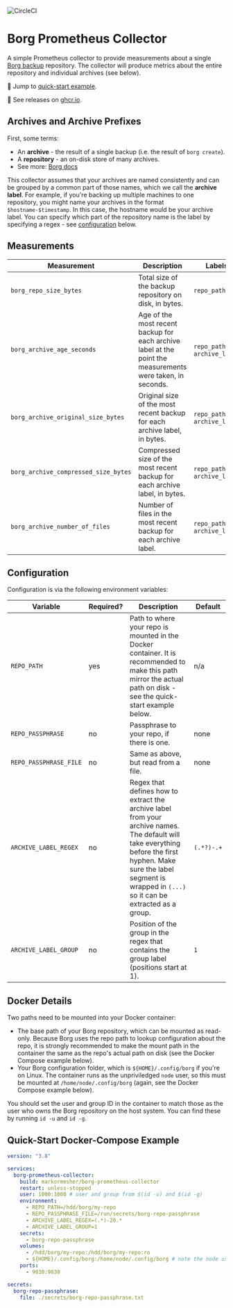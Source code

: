 ![CircleCI](https://img.shields.io/circleci/build/github/markormesher/borg-prometheus-collector)

# Borg Prometheus Collector

A simple Prometheus collector to provide measurements about a single [Borg backup](https://borgbackup.readthedocs.io/en/stable) repository. The collector will produce metrics about the entire repository and individual archives (see below).

:rocket: Jump to [quick-start example](#quick-start-docker-compose-example).

:whale: See releases on [ghcr.io](https://github.com/markormesher/borg-prometheus-collector/pkgs/container/borg-prometheus-collector).

## Archives and Archive Prefixes

First, some terms:

- An **archive** - the result of a single backup (i.e. the result of `borg create`).
- A **repository** - an on-disk store of many archives.
- See more: [Borg docs](https://borgbackup.readthedocs.io/en/stable/quickstart.html#archives-and-repositories)

This collector assumes that your archives are named consistently and can be grouped by a common part of those names, which we call the **archive label**. For example, if you're backing up multiple machines to one repository, you might name your archives in the format `$hostname-$timestamp`. In this case, the hostname would be your archive label. You can specify which part of the repository name is the label by specifying a regex - see [configuration](#configuration) below.

## Measurements

| Measurement                          | Description                                                                                                | Labels                          |
| ------------------------------------ | ---------------------------------------------------------------------------------------------------------- | ------------------------------- |
| `borg_repo_size_bytes`               | Total size of the backup repository on disk, in bytes.                                                     | `repo_path`                     |
| `borg_archive_age_seconds`           | Age of the most recent backup for each archive label at the point the measurements were taken, in seconds. | `repo_path` and `archive_label` |
| `borg_archive_original_size_bytes`   | Original size of the most recent backup for each archive label, in bytes.                                  | `repo_path` and `archive_label` |
| `borg_archive_compressed_size_bytes` | Compressed size of the most recent backup for each archive label, in bytes.                                | `repo_path` and `archive_label` |
| `borg_archive_number_of_files`       | Number of files in the most recent backup for each archive label.                                          | `repo_path` and `archive_label` |

## Configuration

Configuration is via the following environment variables:

| Variable               | Required? | Description                                                                                                                                                                                                                 | Default    |
| ---------------------- | --------- | --------------------------------------------------------------------------------------------------------------------------------------------------------------------------------------------------------------------------- | ---------- |
| `REPO_PATH`            | yes       | Path to where your repo is mounted in the Docker container. It is recommended to make this path mirror the actual path on disk - see the quick-start example below.                                                         | n/a        |
| `REPO_PASSPHRASE`      | no        | Passphrase to your repo, if there is one.                                                                                                                                                                                   | none       |
| `REPO_PASSPHRASE_FILE` | no        | Same as above, but read from a file.                                                                                                                                                                                        | none       |
| `ARCHIVE_LABEL_REGEX`  | no        | Regex that defines how to extract the archive label from your archive names. The default will take everything before the first hyphen. Make sure the label segment is wrapped in `(...)` so it can be extracted as a group. | `(.*?)-.+` |
| `ARCHIVE_LABEL_GROUP`  | no        | Position of the group in the regex that contains the group label (positions start at 1).                                                                                                                                    | `1`        |

## Docker Details

Two paths need to be mounted into your Docker container:

- The base path of your Borg repository, which can be mounted as read-only. Because Borg uses the repo path to lookup configuration about the repo, it is strongly recommended to make the mount path in the container the same as the repo's actual path on disk (see the Docker Compose example below).
- Your Borg configuration folder, which is `${HOME}/.config/borg` if you're on Linux. The container runs as the unpriviledged `node` user, so this must be mounted at `/home/node/.config/borg` (again, see the Docker Compose example below).

You should set the user and group ID in the container to match those as the user who owns the Borg repository on the host system. You can find these by running `id -u` and `id -g`.

## Quick-Start Docker-Compose Example

```yaml
version: "3.8"

services:
  borg-prometheus-collector:
    build: markormesher/borg-prometheus-collector
    restart: unless-stopped
    user: 1000:1000 # user and group from $(id -u) and $(id -g)
    environment:
      - REPO_PATH=/hdd/borg/my-repo
      - REPO_PASSPHRASE_FILE=/run/secrets/borg-repo-passphrase
      - ARCHIVE_LABEL_REGEX=(.*)-20.*
      - ARCHIVE_LABEL_GROUP=1
    secrets:
      - borg-repo-passphrase
    volumes:
      - /hdd/borg/my-repo:/hdd/borg/my-repo:ro
      - ${HOME}/.config/borg:/home/node/.config/borg # note the node user here!
    ports:
      - 9030:9030

secrets:
  borg-repo-passphrase:
    file: ./secrets/borg-repo-passphrase.txt
```
